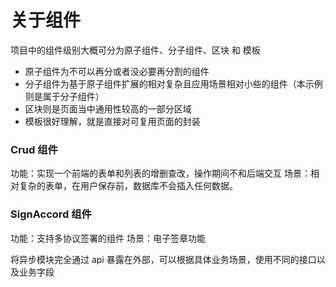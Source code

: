 # 关于组件

项目中的组件级别大概可分为原子组件、分子组件、区块 和 模板

- 原子组件为不可以再分或者没必要再分割的组件
- 分子组件为基于原子组件扩展的相对复杂且应用场景相对小些的组件（本示例则是属于分子组件）
- 区块则是页面当中通用性较高的一部分区域
- 模板很好理解，就是直接对可复用页面的封装

### Crud 组件

功能：实现一个前端的表单和列表的增删查改，操作期间不和后端交互
场景：相对复杂的表单，在用户保存前，数据库不会插入任何数据。

### SignAccord 组件

功能：支持多协议签署的组件
场景：电子签章功能

将异步模块完全通过 api 暴露在外部，可以根据具体业务场景，使用不同的接口以及业务字段
